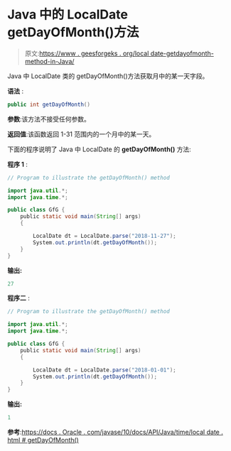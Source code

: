 # Java 中的 LocalDate getDayOfMonth()方法

> 原文:[https://www . geesforgeks . org/local date-getdayofmonth-method-in-Java/](https://www.geeksforgeeks.org/localdate-getdayofmonth-method-in-java/)

Java 中 LocalDate 类的 getDayOfMonth()方法获取月中的某一天字段。

**语法** :

```java
public int getDayOfMonth()

```

**参数**:该方法不接受任何参数。

**返回值**:该函数返回 1-31 范围内的一个月中的某一天。

下面的程序说明了 Java 中 LocalDate 的 **getDayOfMonth()** 方法:

**程序 1** :

```java
// Program to illustrate the getDayOfMonth() method

import java.util.*;
import java.time.*;

public class GfG {
    public static void main(String[] args)
    {

        LocalDate dt = LocalDate.parse("2018-11-27");
        System.out.println(dt.getDayOfMonth());
    }
}
```

**输出:**

```java
27

```

**程序二** :

```java
// Program to illustrate the getDayOfMonth() method

import java.util.*;
import java.time.*;

public class GfG {
    public static void main(String[] args)
    {

        LocalDate dt = LocalDate.parse("2018-01-01");
        System.out.println(dt.getDayOfMonth());
    }
}
```

**输出:**

```java
1

```

**参考**:[https://docs . Oracle . com/javase/10/docs/API/Java/time/local date . html # getDayOfMonth()](https://docs.oracle.com/javase/10/docs/api/java/time/LocalDate.html#getDayOfMonth())